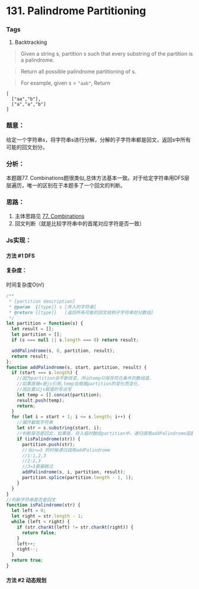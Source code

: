 # 131. Palindrome Partitioning
### Tags
1. Backtracking

>Given a string s, partition s such that every substring of the partition is a palindrome.

>Return all possible palindrome partitioning of s.

>For example, given s = `"aab"`,
>Return
>
```
[
  ["aa","b"],
  ["a","a","b"]
]
```

### 题意：
给定一个字符串s，将字符串s进行分解，分解的子字符串都是回文，返回s中所有可能的回文划分。

### 分析：
本题跟77. Combinations题很类似,总体方法基本一致。对于给定字符串用DFS层层遍历，唯一的区别在于本题多了一个回文的判断。

### 思路：
1. 主体思路见 [77. Combinations](https://jypblue.gitbooks.io/leetcode/content/51-100/77.Combinations.html)
2. 回文判断（就是比较字符串中的首尾对应字符是否一致）

### Js实现：

#### 方法 #1 DFS
#### 复杂度：
时间复杂度O(n!)
```js
/**
 * [partition description]
 * @param  {[type]} s [传入的字符串]
 * @return {[type]}   [返回所有可能的回文结构子字符串划分数组]
 */
let partition = function(s) {
  let result = [];
  let partition = [];
  if (s === null || s.length === 0) return result;

  addPalindrome(s, 0, partition, result);
  return result;
};
function addPalindrome(s, start, partition, result) {
  if (start === s.length) {
    //因为partition会不断改变，所以temp只保存符合条件的数组值，
    //如果直接=是js引用,temp会根据partition的变化而变化，
    //因此要以js赋值的写法写
    let temp = [].concat(partition);
    result.push(temp);
    return;
  }
  for (let i = start + 1; i <= s.length; i++) {
    //循环截取字符串
    let str = s.substring(start, i);
    //判断是否是回文，如果是，存入临时数组partition中，递归调用addPalindrome函数，将符合条件的数组添加给result
    if (isPalindrome(str)) {
      partition.push(str);
      //当i<=3 的时候递归调用addPalindrome
      //1:1,2,3
      //2:2,3
      //3=3直接跳过
      addPalindrome(s, i, partition, result);
      partition.splice(partition.length - 1, 1);
    }
  }
}
//判断字符串是否是回文
function isPalindrome(str) {
  let left = 0;
  let right = str.length - 1;
  while (left < right) {
    if (str.charAt(left) != str.charAt(right)) {
      return false;
    }
    left++;
    right--;
  }
  return true;
}
```

#### 方法 #2 动态规划


